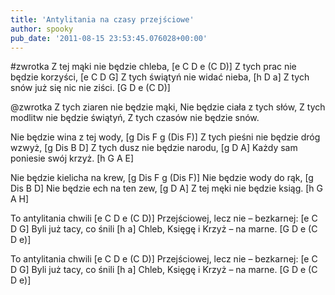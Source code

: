 ```yaml
---
title: 'Antylitania na czasy przejściowe'
author: spooky
pub_date: '2011-08-15 23:53:45.076028+00:00'
---
```


#zwrotka
Z tej mąki nie będzie chleba, [e C D e (C D)]
Z tych prac nie będzie korzyści, [e C D G]
Z tych świątyń nie widać nieba, [h D a]
Z tych snów już się nic nie ziści. [G D e (C D)]

@zwrotka
Z tych ziaren nie będzie mąki,
Nie będzie ciała z tych słów,
Z tych modlitw nie będzie świątyń,
Z tych czasów nie będzie snów.

Nie będzie wina z tej wody, [g Dis F g (Dis F)]
Z tych pieśni nie będzie dróg wzwyż, [g Dis B D]
Z tych dusz nie będzie narodu, [g D A]
Każdy sam poniesie swój krzyż. [h G A E]

Nie będzie kielicha na krew, [g Dis F g (Dis F)]
Nie będzie wody do rąk, [g Dis B D]
Nie będzie ech na ten zew, [g D A]
Z tej męki nie będzie ksiąg. [h G A H]

To antylitania chwili [e C D e (C D)]
Przejściowej, lecz nie – bezkarnej: [e C D G]
Byli już tacy, co śnili [h a]
Chleb, Księgę i Krzyż – na marne. [G D e (C D e)]

To antylitania chwili [e C D e (C D)]
Przejściowej, lecz nie – bezkarnej: [e C D G]
Byli już tacy, co śnili [h a]
Chleb, Księgę i Krzyż – na marne. [G D e (C D e)]